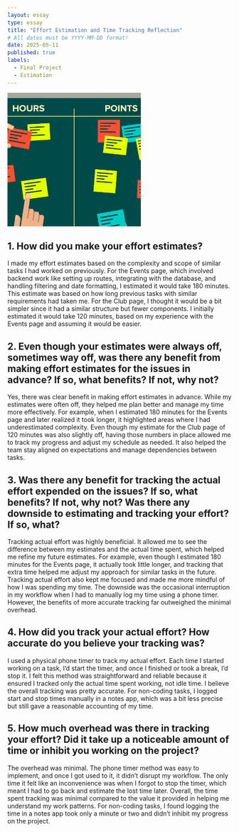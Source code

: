 ```yaml
---
layout: essay
type: essay
title: "Effort Estimation and Time Tracking Reflection"
# All dates must be YYYY-MM-DD format!
date: 2025-05-11
published: true
labels:
  - Final Project
  - Estimation
---
```


<div class="d-flex justify-content-center">
    <img class="img-fluid" src="../img/1_wrfnDY3ycB7MLZ8NmRZMwg.png" style="width: 300px; height: 300px; object-fit: cover;">
</div>

## 1. How did you make your effort estimates?
I made my effort estimates based on the complexity and scope of similar tasks I had worked on previously. For the Events page, which involved backend work like setting up routes, integrating with the database, and handling filtering and date formatting, I estimated it would take 180 minutes. This estimate was based on how long previous tasks with similar requirements had taken me. For the Club page, I thought it would be a bit simpler since it had a similar structure but fewer components. I initially estimated it would take 120 minutes, based on my experience with the Events page and assuming it would be easier.

## 2. Even though your estimates were always off, sometimes way off, was there any benefit from making effort estimates for the issues in advance? If so, what benefits? If not, why not?
Yes, there was clear benefit in making effort estimates in advance. While my estimates were often off, they helped me plan better and manage my time more effectively. For example, when I estimated 180 minutes for the Events page and later realized it took longer, it highlighted areas where I had underestimated complexity. Even though my estimate for the Club page of 120 minutes was also slightly off, having those numbers in place allowed me to track my progress and adjust my schedule as needed. It also helped the team stay aligned on expectations and manage dependencies between tasks.

## 3. Was there any benefit for tracking the actual effort expended on the issues? If so, what benefits? If not, why not? Was there any downside to estimating and tracking your effort? If so, what?
Tracking actual effort was highly beneficial. It allowed me to see the difference between my estimates and the actual time spent, which helped me refine my future estimates. For example, even though I estimated 180 minutes for the Events page, it actually took little longer, and tracking that extra time helped me adjust my approach for similar tasks in the future. Tracking actual effort also kept me focused and made me more mindful of how I was spending my time. The downside was the occasional interruption in my workflow when I had to manually log my time using a phone timer. However, the benefits of more accurate tracking far outweighed the minimal overhead.

## 4. How did you track your actual effort? How accurate do you believe your tracking was?
I used a physical phone timer to track my actual effort. Each time I started working on a task, I’d start the timer, and once I finished or took a break, I’d stop it. I felt this method was straightforward and reliable because it ensured I tracked only the actual time spent working, not idle time. I believe the overall tracking was pretty accurate. For non-coding tasks, I logged start and stop times manually in a notes app, which was a bit less precise but still gave a reasonable accounting of my time.

## 5. How much overhead was there in tracking your effort? Did it take up a noticeable amount of time or inhibit you working on the project?
The overhead was minimal. The phone timer method was easy to implement, and once I got used to it, it didn’t disrupt my workflow. The only time it felt like an inconvenience was when I forgot to stop the timer, which meant I had to go back and estimate the lost time later. Overall, the time spent tracking was minimal compared to the value it provided in helping me understand my work patterns. For non-coding tasks, I found logging the time in a notes app took only a minute or two and didn’t inhibit my progress on the project.





